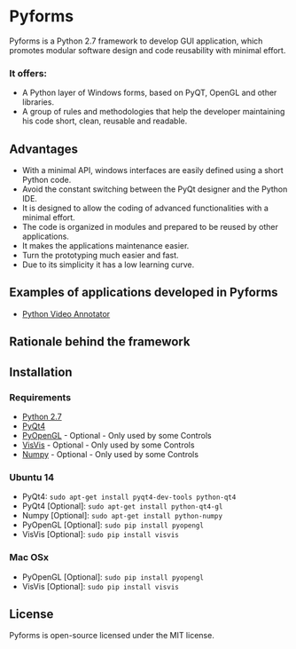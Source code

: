 # Pyforms


Pyforms is a Python 2.7 framework to develop GUI application, which promotes modular software design and code reusability with minimal effort.
### It offers:
* A Python layer of Windows forms, based on PyQT, OpenGL and other libraries.
* A group of rules and methodologies that help the developer maintaining his code short, clean, reusable and readable. 

## Advantages
* With a minimal API, windows interfaces are easily defined using a short Python code.
* Avoid the constant switching between the PyQt designer and the Python IDE.
* It is designed to allow the coding of advanced functionalities with a minimal effort.
* The code is organized in modules and prepared to be reused by other applications.
* It makes the applications maintenance easier.
* Turn the prototyping much easier and fast.
* Due to its simplicity it has a low learning curve.

## Examples of applications developed in Pyforms
* [Python Video Annotator](https://github.com/UmSenhorQualquer/pythonVideoAnnotator)


## Rationale behind the framework

## Installation

### Requirements

* [Python 2.7](https://www.python.org/download/releases/2.7/)
* [PyQt4](http://www.riverbankcomputing.co.uk/software/pyqt/download)
* [PyOpenGL](http://pyopengl.sourceforge.net/) - Optional - Only used by some Controls
* [VisVis](https://code.google.com/p/visvis/) - Optional - Only used by some Controls
* [Numpy](http://www.numpy.org/) - Optional - Only used by some Controls

### Ubuntu 14

* PyQt4: ```sudo apt-get install pyqt4-dev-tools python-qt4```
* PyQt4 [Optional]: ```sudo apt-get install python-qt4-gl```
* Numpy [Optional]: ```sudo apt-get install python-numpy```
* PyOpenGL [Optional]: ```sudo pip install pyopengl```
* VisVis [Optional]: ```sudo pip install visvis```

### Mac OSx

* PyOpenGL [Optional]: ```sudo pip install pyopengl```
* VisVis [Optional]: ```sudo pip install visvis```

## License

Pyforms is open-source licensed under the MIT license.